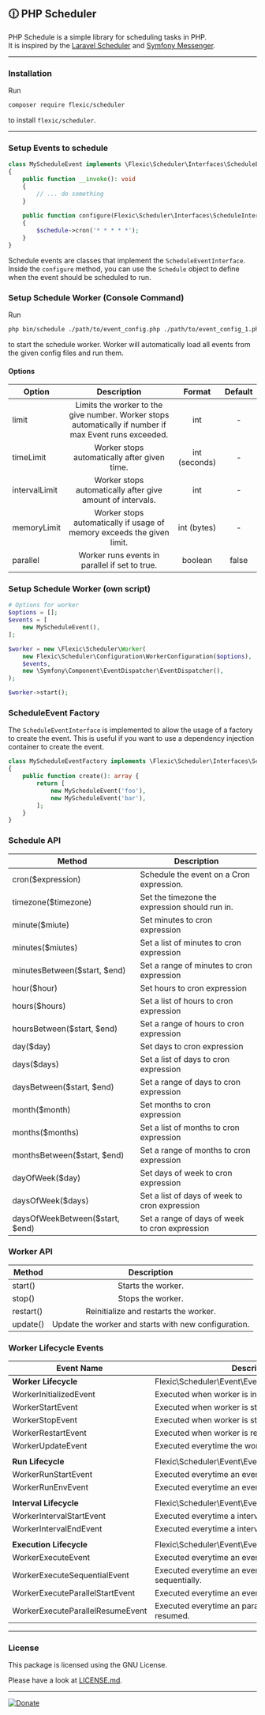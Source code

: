 🕧 PHP Scheduler
----------------

PHP Schedule is a simple library for scheduling tasks in PHP.   
It is inspired by the [Laravel Scheduler](https://laravel.com/docs/scheduling) and [Symfony Messenger](https://symfony.com/doc/current/components/messenger.html).

----
### Installation

Run

```bash
composer require flexic/scheduler
```

to install `flexic/scheduler`.

----
### Setup Events to schedule

```php
class MyScheduleEvent implements \Flexic\Scheduler\Interfaces\ScheduleEventInterface
{
    public function __invoke(): void
    {
        // ... do something
    }
    
    public function configure(Flexic\Scheduler\Interfaces\ScheduleInterface $schedule): void
    {
        $schedule->cron('* * * * *');
    }
}
```

Schedule events are classes that implement the `ScheduleEventInterface`.
Inside the `configure` method, you can use the `Schedule` object to define when the event should be scheduled to run.

### Setup Schedule Worker (Console Command)

Run
```bash
php bin/schedule ./path/to/event_config.php ./path/to/event_config_1.php
```
to start the schedule worker. Worker will automatically load all events from the given config files and run them.

#### Options
| Option        |                                              Description                                               |    Format     | Default |
|---------------|:------------------------------------------------------------------------------------------------------:|:-------------:|:-------:|
| limit         | Limits the worker to the give number. Worker stops automatically if number if max Event runs exceeded. |      int      |    -    |
| timeLimit     |                              Worker stops automatically after given time.                              | int (seconds) |    -    |
| intervalLimit |                       Worker stops automatically after give amount of intervals.                       |      int      |    -    |
| memoryLimit   |                 Worker stops automatically if usage of memory exceeds the given limit.                 |  int (bytes)  |    -    |
| parallel      |                             Worker runs events in parallel if set to true.                             |    boolean    |  false  |


### Setup Schedule Worker (own script)

```php
# Options for worker
$options = [];
$events = [
    new MyScheduleEvent(),
];

$worker = new \Flexic\Scheduler\Worker(
    new Flexic\Scheduler\Configuration\WorkerConfiguration($options),
    $events,
    new \Symfony\Component\EventDispatcher\EventDispatcher(),
);

$worker->start();
```

### ScheduleEvent Factory
The `ScheduleEventInterface` is implemented to allow the usage of a factory to create the event. This is useful if you want to use a dependency injection container to create the event.

```php
class MyScheduleEventFactory implements \Flexic\Scheduler\Interfaces\ScheduleEventFactoryInterface
{
    public function create(): array {
        return [
            new MyScheduleEvent('foo'),
            new MyScheduleEvent('bar'),
        ];
    }
}
```

### Schedule API
| Method                          | Description                                    |
|---------------------------------|------------------------------------------------|
| cron($expression)               | Schedule the event on a Cron expression.       |
| timezone($timezone)             | Set the timezone the expression should run in. |
| minute($miute)                  | Set minutes to cron expression                 |
| minutes($miutes)                | Set a list of minutes to cron expression       |
| minutesBetween($start, $end)    | Set a range of minutes to cron expression      |
| hour($hour)                     | Set hours to cron expression                   |
| hours($hours)                   | Set a list of hours to cron expression         |
| hoursBetween($start, $end)      | Set a range of hours to cron expression        |
| day($day)                       | Set days to cron expression                    |
| days($days)                     | Set a list of days to cron expression          |
| daysBetween($start, $end)       | Set a range of days to cron expression         |
| month($month)                   | Set months to cron expression                  |
| months($months)                 | Set a list of months to cron expression        |
| monthsBetween($start, $end)     | Set a range of months to cron expression       |
| dayOfWeek($day)                 | Set days of week to cron expression            |
| daysOfWeek($days)               | Set a list of days of week to cron expression  |
| daysOfWeekBetween($start, $end) | Set a range of days of week to cron expression |




### Worker API
| Method    |                     Description                      |
|-----------|:----------------------------------------------------:|
| start()   |                  Starts the worker.                  |
| stop()    |                  Stops the worker.                   |
| restart() |        Reinitialize and restarts the worker.         |
| update()  | Update the worker and starts with new configuration. |

### Worker Lifecycle Events
| Event Name                       | Description                                               |
|----------------------------------|-----------------------------------------------------------|
| **Worker Lifecycle**             | Flexic\Scheduler\Event\Event\Lifecycle\<EventName>        |
| WorkerInitializedEvent           | Executed when worker is initialized.                      |
| WorkerStartEvent                 | Executed when worker is started.                          |
| WorkerStopEvent                  | Executed when worker is stopped.                          |
| WorkerRestartEvent               | Executed when worker is restarted.                        |
| WorkerUpdateEvent                | Executed everytime the worker is updated.                 |
|                                  |
| **Run Lifecycle**                | Flexic\Scheduler\Event\Event\Run\<EventName>              |
| WorkerRunStartEvent              | Executed everytime an event is started to process.        |
| WorkerRunEnvEvent                | Executed everytime an event is finished to process.       |
|                                  |
| **Interval Lifecycle**           | Flexic\Scheduler\Event\Event\Interval\<EventName>         |
| WorkerIntervalStartEvent         | Executed everytime a interval is started.                 |
| WorkerIntervalEndEvent           | Executed everytime a interval is finished.                |
|                                  |
| **Execution Lifecycle**          | Flexic\Scheduler\Event\Event\Execute\<EventName>          |
| WorkerExecuteEvent               | Executed everytime an event is executed.                  |
| WorkerExecuteSequentialEvent     | Executed everytime an event is executed sequentially.     |
| WorkerExecuteParallelStartEvent  | Executed everytime an event is executed parallel.         |
| WorkerExecuteParallelResumeEvent | Executed everytime an parallel executed event is resumed. |

----
### License
This package is licensed using the GNU License.

Please have a look at [LICENSE.md](LICENSE.md).

----

[![Donate](https://img.shields.io/badge/Donate-PayPal-blue.svg)](https://www.paypal.com/cgi-bin/webscr?cmd=_s-xclick&hosted_button_id=Q98R2QXXMTUF6&source=url)